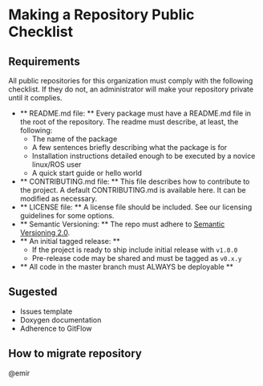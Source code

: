 # Making a Repository Public Checklist

## Requirements

All public repositories for this organization must comply with the following checklist.  If they do not, an administrator will make your repository private until it complies. 

- ** README.md file: ** Every package must have a README.md file in the root of the repository.  The readme must describe, at least, the following:
  - The name of the package
  - A few sentences briefly describing what the package is for
  - Installation instructions detailed enough to be executed by a novice linux/ROS user
  - A quick start guide or hello world
- ** CONTRIBUTING.md file: ** This file describes how to contribute to the project.  A default CONTRIBUTING.md is available here.  It can be modified as necessary.
- ** LICENSE file: ** A license file should be included.  See our licensing guidelines for some options.
- ** Semantic Versioning: ** The repo must adhere to [Semantic Versioning 2.0](https://semver.org/).
- ** An initial tagged release: ** 
  - If the project is ready to ship  include initial release with `v1.0.0`
  - Pre-release code may be shared and must be tagged as `v0.x.y`
- ** All code in the master branch must ALWAYS be deployable **
  
## Sugested
- Issues template
- Doxygen documentation
- Adherence to GitFlow

## How to migrate repository
@emir
